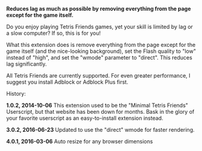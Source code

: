 **Reduces lag as much as possible by removing everything from the page except for the game itself.**

Do you enjoy playing Tetris Friends games, yet your skill is limited by lag or a slow computer? If so, this is for you!

What this extension does is remove everything from the page except for the game itself (and the nice-looking background), set the Flash quality to "low" instead of "high", and set the "wmode" parameter to "direct". This reduces lag significantly.

All Tetris Friends are currently supported. For even greater performance, I suggest you install Adblock or Adblock Plus first.

History:

**1.0.2, 2014-10-06**
This extension used to be the "Minimal Tetris Friends" Userscript, but that website has been down for months. Bask in the glory of your favorite userscript as an easy-to-install extension instead.

**3.0.2, 2016-06-23**
Updated to use the "direct" wmode for faster rendering.

**4.0.1, 2016-03-06**
Auto resize for any browser dimensions


